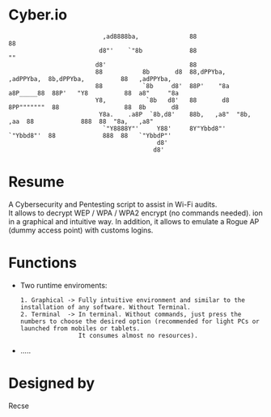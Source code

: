 # Cyber.io

                              ,ad8888ba,              88                                           88               
                             d8"'    `"8b             88                                           ""               
                            d8'                       88                                                            
                            88           8b       d8  88,dPPYba,    ,adPPYba,  8b,dPPYba,          88   ,adPPYba,   
                            88           `8b     d8'  88P'    "8a  a8P_____88  88P'   "Y8          88  a8"     "8a  
                            Y8,           `8b   d8'   88       d8  8PP"""""""  88                  88  8b       d8  
                             Y8a.    .a8P  `8b,d8'    88b,   ,a8"  "8b,   ,aa  88             888  88  "8a,   ,a8"  
                              `"Y8888Y"'     Y88'     8Y"Ybbd8"'    `"Ybbd8"'  88             888  88   `"YbbdP"'   
                                             d8'                                                                    
                                            d8'   
                
                
                
# Resume

A Cybersecurity and Pentesting script to assist in Wi-Fi audits.  
It allows to decrypt WEP / WPA / WPA2 encrypt (no commands needed). ion in a graphical and intuitive way. In addition, it allows to emulate a Rogue AP (dummy access point) with customs logins.

# Functions

- Two runtime enviroments:

      1. Graphical -> Fully intuitive environment and similar to the installation of any software. Without Terminal.
      2. Terminal  -> In terminal. Without commands, just press the numbers to choose the desired option (recommended for light PCs or launched from mobiles or tablets. 
                      It consumes almost no resources).

- .....
  
#  Designed by
Recse
